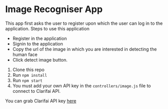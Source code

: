 # Image Recogniser App 
This app first asks the user to register upon which the user can log in to the application.
Steps to use this application
* Register in the application
* Signin to the application
* Copy the url of the image in which you are interested in detecting the human face
* Click detect image button.


1. Clone this repo
2. Run `npm install`
3. Run `npm start`
4. You must add your own API key in the `controllers/image.js` file to connect to Clarifai API.

You can grab Clarifai API key [here](https://www.clarifai.com/)


